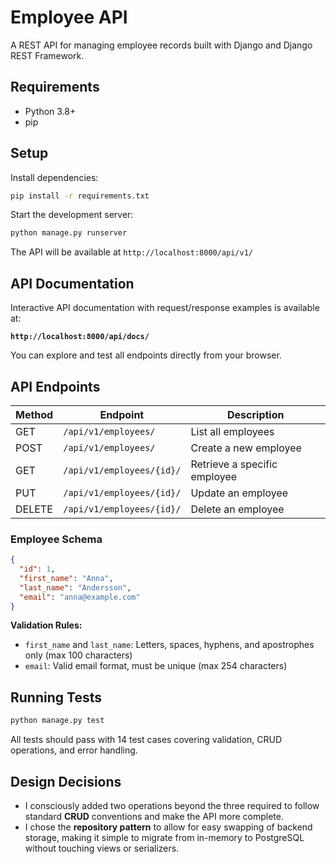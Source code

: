 # Employee API

A REST API for managing employee records built with Django and Django REST Framework.

## Requirements

- Python 3.8+
- pip

## Setup

Install dependencies:

```bash
pip install -r requirements.txt
```

Start the development server:

```bash
python manage.py runserver
```

The API will be available at `http://localhost:8000/api/v1/`

## API Documentation

Interactive API documentation with request/response examples is available at:

**`http://localhost:8000/api/docs/`**

You can explore and test all endpoints directly from your browser.

## API Endpoints

| Method | Endpoint | Description |
|--------|----------|-------------|
| GET | `/api/v1/employees/` | List all employees |
| POST | `/api/v1/employees/` | Create a new employee |
| GET | `/api/v1/employees/{id}/` | Retrieve a specific employee |
| PUT | `/api/v1/employees/{id}/` | Update an employee |
| DELETE | `/api/v1/employees/{id}/` | Delete an employee |

### Employee Schema

```json
{
  "id": 1,
  "first_name": "Anna",
  "last_name": "Andersson",
  "email": "anna@example.com"
}
```

**Validation Rules:**
- `first_name` and `last_name`: Letters, spaces, hyphens, and apostrophes only (max 100 characters)
- `email`: Valid email format, must be unique (max 254 characters)

## Running Tests

```bash
python manage.py test
```

All tests should pass with 14 test cases covering validation, CRUD operations, and error handling.

## Design Decisions

- I consciously added two operations beyond the three required to follow standard **CRUD** conventions and make the API more complete.
- I chose the **repository pattern** to allow for easy swapping of backend storage, making it simple to migrate from in-memory to PostgreSQL without touching views or serializers.
